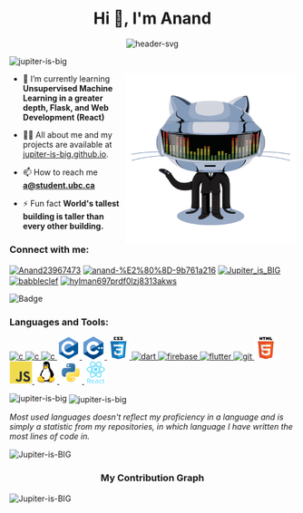 <h1 align="center">Hi 👋, I'm Anand</h1>

<p align="center"> <img src="https://readme-typing-svg.herokuapp.com?font=Ubuntu&color=040D11&size=30&center=true&vCenter=true&width=500&lines=Student+Developer.;Student+at+Univ.+of+British+Columbia.;Exploring+ML%2C+AI+and+DL.;Competitive+Programmer.; Data+Analyst;" alt="header-svg" /> </p>

<p align="left"> <img src="https://komarev.com/ghpvc/?username=jupiter-is-big&label=Profile%20views&color=0e75b6&style=flat" alt="jupiter-is-big" /> </p>
<img align="right" src="./assets/daftpunktocat-thomas.gif" alt="daftpunktocat" height="300" width="300"/>


- 🌱 I’m currently learning **Unsupervised Machine Learning in a greater depth, Flask, and Web Development (React)**

- 👨‍💻 All about me and my projects are available at [jupiter-is-big.github.io](jupiter-is-big.github.io).

- 📫 How to reach me **a@student.ubc.ca**

- ⚡ Fun fact **World's tallest building is taller than every other building.**



<h3 align="left">Connect with me:</h3>
<p align="left">
<a href="https://twitter.com/Anand23967473" target="blank"><img align="center" src="https://raw.githubusercontent.com/rahuldkjain/github-profile-readme-generator/22064237dce9d9052582c108ace3c161b646dfd9/src/images/icons/Social/twitter.svg" alt="Anand23967473" height="30" width="40" /></a>
<a href="https://www.linkedin.com/in/anand-%E2%80%8D-9b761a216/" target="blank"><img align="center" src="https://raw.githubusercontent.com/rahuldkjain/github-profile-readme-generator/22064237dce9d9052582c108ace3c161b646dfd9/src/images/icons/Social/linked-in-alt.svg" alt="anand-%E2%80%8D-9b761a216" height="30" width="40" /></a>
<a href="https://codeforces.com/profile/Jupiter_is_BIG" target="blank"><img align="center" src="https://cdn.jsdelivr.net/npm/simple-icons@3.0.1/icons/codeforces.svg" alt="Jupiter_is_BIG" height="30" width="40" /></a>
<a href="https://www.kaggle.com/babbleclef" target="blank"><img align="center" src="https://cdn4.iconfinder.com/data/icons/logos-and-brands/512/189_Kaggle_logo_logos-512.png" alt="babbleclef" height="20" width="30" /></a>
<a href="https://open.spotify.com/user/hylman697prdf0lzj8313akws" target="blank"><img align="center" src="https://1000logos.net/wp-content/uploads/2021/04/Spotify-logo.png" alt="hylman697prdf0lzj8313akws" height="20" width="35" /></a>
</p>

![Badge](https://cp-logo.vercel.app/codeforces/Jupiter_is_BIG?logo=true)


<h3 align="left">Languages and Tools:</h3>
<p align="left"><a href="https://pandas.pydata.org/" target="_blank"> <img src="https://upload.wikimedia.org/wikipedia/commons/thumb/2/22/Pandas_mark.svg/1200px-Pandas_mark.svg.png" alt="c" width="40" height="40"/> </a><a href="https://tensorflow.org/" target="_blank"> <img src="https://cdn-images-1.medium.com/max/1200/1*iDQvKoz7gGHc6YXqvqWWZQ.png" alt="c" width="40" height="40"/> </a> <a href="https://www.latex-project.org/" target="_blank"> <img src="https://pbs.twimg.com/profile_images/852661770036535296/oYcD0Q6W_400x400.jpg" alt="c" width="40" height="40"/> </a> <a href="https://www.cprogramming.com/" target="_blank"> <img src="https://raw.githubusercontent.com/devicons/devicon/master/icons/c/c-original.svg" alt="c" width="40" height="40"/> </a> <a href="https://www.w3schools.com/cpp/" target="_blank"> <img src="https://raw.githubusercontent.com/devicons/devicon/master/icons/cplusplus/cplusplus-original.svg" alt="cplusplus" width="40" height="40"/> </a> <a href="https://www.w3schools.com/css/" target="_blank"> <img src="https://raw.githubusercontent.com/devicons/devicon/master/icons/css3/css3-original-wordmark.svg" alt="css3" width="40" height="40"/> </a> <a href="https://dart.dev" target="_blank"> <img src="https://www.vectorlogo.zone/logos/dartlang/dartlang-icon.svg" alt="dart" width="40" height="40"/> </a> <a href="https://firebase.google.com/" target="_blank"> <img src="https://www.vectorlogo.zone/logos/firebase/firebase-icon.svg" alt="firebase" width="40" height="40"/> </a> <a href="https://flutter.dev" target="_blank"> <img src="https://www.vectorlogo.zone/logos/flutterio/flutterio-icon.svg" alt="flutter" width="40" height="40"/> </a> <a href="https://git-scm.com/" target="_blank"> <img src="https://www.vectorlogo.zone/logos/git-scm/git-scm-icon.svg" alt="git" width="40" height="40"/> </a> <a href="https://www.w3.org/html/" target="_blank"> <img src="https://raw.githubusercontent.com/devicons/devicon/master/icons/html5/html5-original-wordmark.svg" alt="html5" width="40" height="40"/> </a> <a href="https://developer.mozilla.org/en-US/docs/Web/JavaScript" target="_blank"> <img src="https://raw.githubusercontent.com/devicons/devicon/master/icons/javascript/javascript-original.svg" alt="javascript" width="40" height="40"/> </a> <a href="https://www.linux.org/" target="_blank"> <img src="https://raw.githubusercontent.com/devicons/devicon/master/icons/linux/linux-original.svg" alt="linux" width="40" height="40"/> </a> <a href="https://www.python.org" target="_blank"> <img src="https://raw.githubusercontent.com/devicons/devicon/master/icons/python/python-original.svg" alt="python" width="40" height="40"/> </a> <a href="https://reactjs.org/" target="_blank"> <img src="https://raw.githubusercontent.com/devicons/devicon/master/icons/react/react-original-wordmark.svg" alt="react" width="40" height="40"/> </a> </p>

<p><img align="left" src="https://github-readme-stats.vercel.app/api/top-langs?username=jupiter-is-big&show_icons=true&locale=en" alt="jupiter-is-big" /></p>


<p>&nbsp;<img align="center" src="https://github-readme-stats.vercel.app/api?username=jupiter-is-big&show_icons=true&locale=en" alt="jupiter-is-big" /></p>

_Most used languages doesn't reflect my proficiency in a language and is simply a statistic from my repositories, in which language I have written the most lines of code in._

<p><img align="center" src="https://github-readme-streak-stats.herokuapp.com/?user=Jupiter-is-BIG&" alt="Jupiter-is-BIG" /></p>
<h3 align="center">My Contribution Graph </h3>
<p><img align="center" src="https://activity-graph.herokuapp.com/graph?username=Jupiter-is-BIG&" alt="Jupiter-is-BIG" /></p>
